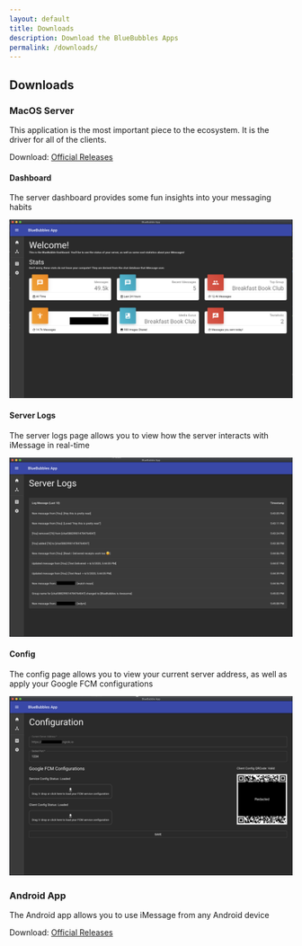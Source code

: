 ```yaml
---
layout: default
title: Downloads
description: Download the BlueBubbles Apps
permalink: /downloads/
---
```


## Downloads

### MacOS Server

This application is the most important piece to the ecosystem. It is the driver for all of the clients.

Download: [Official Releases](https://github.com/BlueBubblesApp/BlueBubbles-Server/releases)

#### Dashboard

The server dashboard provides some fun insights into your messaging habits

![Dashboard](/assets/img/server-dashboard.png "Dashboard")

#### Server Logs

The server logs page allows you to view how the server interacts with iMessage in real-time

![Dashboard](/assets/img/server-logs.png "Server Logs")

#### Config

The config page allows you to view your current server address, as well as apply your Google FCM configurations

![Dashboard](/assets/img/server-config.png "Server Config")

### Android App

The Android app allows you to use iMessage from any Android device

Download: [Official Releases](https://github.com/BlueBubblesApp/BlueBubbles-Android-App/releases)